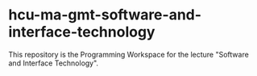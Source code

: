# hcu-ma-gmt-software-and-interface-technology
This repository is the Programming Workspace for the lecture "Software and Interface Technology".
